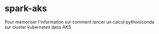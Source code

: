 # spark-aks
Pour mémoriser l'information sur comment lancer un calcul python/conda sur cluster kubernetes dans AKS
